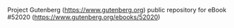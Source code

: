 Project Gutenberg (https://www.gutenberg.org) public repository for
eBook #52020 (https://www.gutenberg.org/ebooks/52020)
